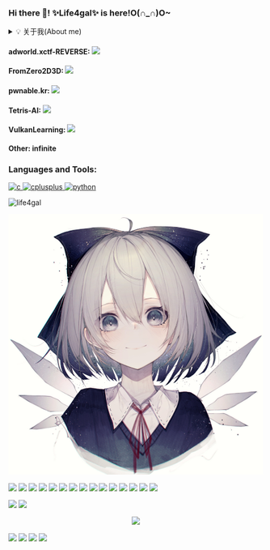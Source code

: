 ### Hi there 👋! ✨Life4gal✨ is here!O(∩_∩)O~

<details>
	<summary>💡 关于我(About me)</summary>
	<b>我是笨蛋哦,你愿意和我做朋友吗?真正的朋友哦</b><br>
	<b><-超级咸鱼-><-重度宅男<del>(其实是有交流障碍和社交恐惧症)</del>-><-卑微码农-><-重度人格分裂(?)-></b><br>
	<del><b>如果碰到有兴趣的话题会变身为话唠</b></del><br>
	<del><b>喜欢写别人看不懂的代码</b></del><br>
	<del><b>只要没人看的懂我的代码,就没人敢说我写的代码不好 <- 理直气壮</b></del><br>
	<details>
        <summary><b>不喜欢<del>(信你个鬼)</del>打游戏</b></summary>
			其实是打游戏太菜
	</details>
	<details>
	<summary><b>擅长<del>(并不)</del>二进制逆向</b></summary>
			其实还是因为打游戏太菜才去学的逆向<br>
			数据这种东西嘛,随便改改就好了嘛 <- 理直气壮
	</details>
	<b>口头禅: 不偷懒,哪有力气学习?</b><br>
	<b>擅长的语言: C, <del>C++</del>, Python</b><br>
	<b>🙏🙏🙏大佬带带我 :)🙏🙏🙏</b>
</details>

#### adworld.xctf-REVERSE: <img src="https://wakatime.com/badge/github/Life4gal/adworld.xctf-REVERSE.svg"/>
#### FromZero2D3D: <img src="https://wakatime.com/badge/github/Life4gal/FromZero2D3D.svg"/>
#### pwnable.kr: <img src="https://wakatime.com/badge/github/Life4gal/pwnable.kr.svg"/>
#### Tetris-AI: <img src="https://wakatime.com/badge/github/Life4gal/Tetris-AI.svg"/>
#### VulkanLearning: <img src="https://wakatime.com/badge/github/Life4gal/VulkanLearning.svg"/>
#### Other: infinite

<h3 align="left">Languages and Tools:</h3>
<p align="left"> <a href="https://www.cprogramming.com/" target="_blank"> <img src="https://devicons.github.io/devicon/devicon.git/icons/c/c-original.svg" alt="c" width="40" height="40"/> </a> <a href="https://www.w3schools.com/cpp/" target="_blank"> <img src="https://devicons.github.io/devicon/devicon.git/icons/cplusplus/cplusplus-original.svg" alt="cplusplus" width="40" height="40"/> </a> <a href="https://www.python.org" target="_blank"> <img src="https://devicons.github.io/devicon/devicon.git/icons/python/python-original.svg" alt="python" width="40" height="40"/> </a> </p>

<p align="left"> <img src="https://komarev.com/ghpvc/?username=life4gal&label=Profile%20views&color=0e75b6&style=flat" alt="life4gal" /> </p>
<p align="center"> <img src="./80278148_p0_master1200.jpg" alt="life4gal" /> </p>


<p align="top"> 
<img src="https://forthebadge.com/images/badges/ages-18.svg"/> <img src="https://forthebadge.com/images/badges/built-by-developers.svg"/> <img src="https://forthebadge.com/images/badges/ctrl-c-ctrl-v.svg"/> <img src="https://forthebadge.com/images/badges/fixed-bugs.svg"/> <img src="https://forthebadge.com/images/badges/fo-real.svg"/>
<img src="https://forthebadge.com/images/badges/for-you.svg"/> <img src="https://forthebadge.com/images/badges/its-not-a-lie-if-you-believe-it.svg"/> <img src="https://forthebadge.com/images/badges/powered-by-black-magic.svg"/> <img src="https://forthebadge.com/images/badges/made-with-c-plus-plus.svg"/> <img src="https://forthebadge.com/images/badges/made-with-markdown.svg"/> <img src="https://forthebadge.com/images/badges/made-with-python.svg"/>
<img src="https://forthebadge.com/images/badges/makes-people-smile.svg"/> <img src="https://forthebadge.com/images/badges/not-a-bug-a-feature.svg"/> <img src="https://forthebadge.com/images/badges/works-on-my-machine.svg"/> <img src="https://forthebadge.com/images/badges/you-didnt-ask-for-this.svg"/>
</p>

<p align="top"> 
  <img src="https://github-readme-stats.life4gal.vercel.app/api/wakatime?username=Life4gal&show_icons=true&theme=synthwave&cache_seconds=1800"/>
  <img src="https://github-readme-stats.life4gal.vercel.app/api/top-langs/?username=Life4gal&hide=html&show_icons=true&theme=synthwave&cache_seconds=1800"/>
</p>

<p align="center"> 
  <img src="https://github-readme-stats.life4gal.vercel.app/api?username=Life4gal&show_icons=true&theme=synthwave&cache_seconds=1800"/>
</p>

<img src="https://wakatime.com/share/@Life4gal/633d8d59-f19c-49e3-ab6d-d1978de891a7.svg"/>
<img src="https://wakatime.com/share/@Life4gal/b7417c88-7449-4320-a5c7-6f4eb08408a1.svg"/>
<img src="https://wakatime.com/share/@Life4gal/b454acf6-5dd0-4822-9f1a-db2e5c117d28.svg"/>
<img src="https://wakatime.com/share/@Life4gal/586a36d7-1f0d-48d8-8951-4e78ef165858.svg"/>
